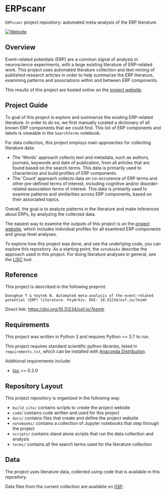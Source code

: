 # ERPscanr

`ERPscanr` project repository: automated meta-analysis of the ERP literature.

[![Website](https://img.shields.io/badge/site-erpscanr.github.io-informational.svg)](http://erpscanr.github.io/)

## Overview

Event-related potentials (ERP) are a common signal of analysis in neuroscience experiments, with a large existing literature of ERP-related work. This project uses automated literature collection and text-mining of published research articles in order to help summarize the ERP literature, examining patterns and associations within and between ERP components.

This results of this project are hosted online on the [project website](http://erpscanr.github.io/).

## Project Guide

To goal of this project is explore and summarize the existing ERP-related literature. In order to do so, we first manually curated a dictionary of all known ERP components that we could find. This list of ERP components and labels is viewable in the `SearchTerms` notebook. 

For data collection, this project employs main approaches for collecting literature data:
- The 'Words' approach collects text and metadata, such as authors, journals, keywords and date of publication, from all articles that are found based on the search terms. This data is primarily used to characterize and build profiles of ERP components. 
- The 'Count' approach collects data on co-occurence of ERP terms and other pre-defined terms of interest, including cognitive and/or disorder-related association terms of interest. This data is primarily used to examine patterns and similarities across ERP components, based on their associated topics. 

Overall, the goal is to analyze patterns in the literature and make inferences about ERPs, by analyzing the collected data.

The easiest way to examine the outputs of this project is on the
[project website](http://erpscanr.github.io/), which includes
individual profiles for all examined ERP components and group level analyses.

To explore how this project was done, and see the underlying code, you can explore this repository. As a starting point, the `notebooks` describe the approach used in this project. For doing literature analyses in general, see the
[LISC](https://github.com/lisc-tools/lisc) tool.

## Reference

This project is described in the following preprint:

    Donoghue T & Voytek B. Automated meta-analysis of the event-related
    potential (ERP) literature. PsyArXiv. DOI: 10.31234/osf.io/7ezmh

Direct link: https://doi.org/10.31234/osf.io/7ezmh

## Requirements

This project was written in Python 3 and requires Python >= 3.7 to run.

This project requires standard scientific python libraries, listed in `requirements.txt`, which can be installed with
[Anaconda Distribution](https://www.anaconda.com/distribution/).

Additional requirements include:
- [lisc](https://github.com/lisc-tools/lisc) >= 0.2.0

## Repository Layout

This project repository is organized in the following way:

- `build_site/` contains scripts to create the project website
- `code`/ contains code written and used for this project
- `docs/` contains files that create and define the project website
- `notebooks/` contains a collection of Jupyter notebooks that step through the project
- `scripts/` contains stand alone scripts that run the data collection and analysis
- `terms/` contains all the search terms used for the literature collection

## Data

The project uses literature data, collected using code that is available in this repository. 

Data files from the current collection are available on
[OSF](https://osf.io/g2ruj/).
